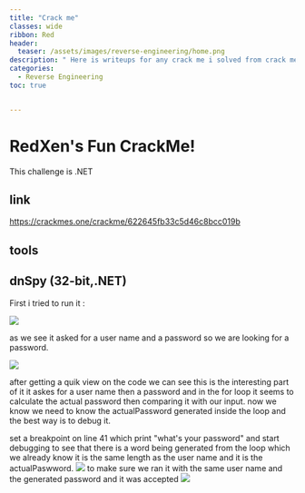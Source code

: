 ```yaml
---
title: "Crack me"
classes: wide
ribbon: Red
header:
  teaser: /assets/images/reverse-engineering/home.png
description: " Here is writeups for any crack me i solved from crack me.one"
categories:
  - Reverse Engineering
toc: true


---
```


# RedXen's Fun CrackMe!
This challenge is .NET

## link
https://crackmes.one/crackme/622645fb33c5d46c8bcc019b

## tools
dnSpy (32-bit,.NET)
---

First i tried to run it :

![](/assets/images/reverse-engineering/RedXen's_Fun_CrackMe1.PNG)

as we see it asked for a user name and a password so we are looking for a password.

![](/assets/images/reverse-engineering/RedXen's_Fun_CrackMe2.PNG)

after getting a quik view on the code we can see this is the interesting part of it
it askes for a user name then a password and in the for loop it seems to calculate the actual password then comparing it with our input.
now we know we need to know the actualPassword generated inside the loop and the best way is to debug it.

set a breakpoint on line 41 which print "what's your password" and start debugging to see that there is a word being generated from the loop which we already know it is the same length as the user name and it is the actualPaswword.
![](/assets/images/reverse-engineering/RedXen's_Fun_CrackMe4.PNG)
to make sure we ran it with the same user name and the generated password and it was accepted
![](/assets/images/reverse-engineering/RedXen's_Fun_CrackMe5.PNG)

